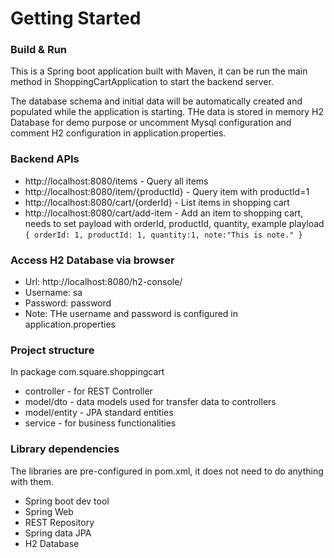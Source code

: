 # Getting Started

### Build & Run
This is a Spring boot application built with Maven, it can be run the main method in ShoppingCartApplication to start the backend server.

The database schema and initial data will be automatically created and populated while the application is starting.
THe data is stored in memory H2 Database for demo purpose or uncomment Mysql configuration and comment H2 configuration in application.properties.

### Backend APIs
* http://localhost:8080/items - Query all items
* http://localhost:8080/item/{productId} - Query item with productId=1
* http://localhost:8080/cart/{orderId} - List items in shopping cart
* http://localhost:8080/cart/add-item - Add an item to shopping cart, needs to set payload with orderId, productId, quantity, example playload `{ orderId: 1, productId: 1, quantity:1, note:"This is note." }` 

### Access H2 Database via browser
* Url: http://localhost:8080/h2-console/
* Username: sa
* Password: password
* Note: THe username and password is configured in application.properties

### Project structure
In package com.square.shoppingcart

* controller - for REST Controller
* model/dto - data models used for transfer data to controllers
* model/entity - JPA standard entities 
* service - for business functionalities

### Library dependencies
The libraries are pre-configured in pom.xml, it does not need to do anything with them.
* Spring boot dev tool
* Spring Web
* REST Repository
* Spring data JPA
* H2 Database